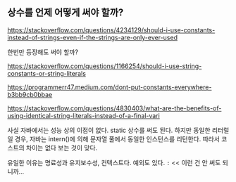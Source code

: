 ## 상수를 언제 어떻게 써야 할까?

https://stackoverflow.com/questions/4234129/should-i-use-constants-instead-of-strings-even-if-the-strings-are-only-ever-used

한번만 등장해도 써야 할까?

https://stackoverflow.com/questions/1166254/should-i-use-string-constants-or-string-literals

https://programmerr47.medium.com/dont-put-constants-everywhere-b3bb9cb0bbae

https://stackoverflow.com/questions/4830403/what-are-the-benefits-of-using-identical-string-literals-instead-of-a-final-vari

사실 자바에서는 성능 상의 이점이 없다.
static 상수를 써도 된다. 하지만 동일한 리터럴일 경우, 자바는 intern()에 의해 문자열 풀에서 동일한 인스턴스를 리턴한다. 따라서 코스트의 차이는 없다 보는 것이 맞다.

유일한 이유는 명료성과 유지보수성, 컨텍스트다.
예외도 있다. `:` << 이런 건 안 써도 되니까...